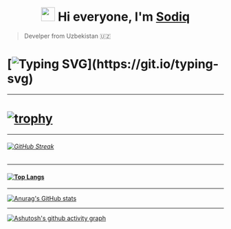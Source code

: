 <h1 align="center"><img src="https://github.com/blackcater/blackcater/raw/main/images/Hi.gif" height="32"/> Hi everyone, I'm <a href="https://CloseCoder.cf" target="_blank">Sodiq</a></h1>

> Develper from Uzbekistan 🇺🇿

# [![Typing SVG](https://readme-typing-svg.herokuapp.com?color=47B8F7&lines=Python+Developer;Front-End+Developer;)](https://git.io/typing-svg)
***
# [![trophy](https://github-profile-trophy.vercel.app/?username=KarimjonovSodiq)](https://github.com/KarimjonovSodiq/github-profile-trophy)
---
###### [![GitHub Streak](https://github-readme-streak-stats.herokuapp.com/?user=KarimjonovSodiq)](https://git.io/streak-stats)
***
#### [![Top Langs](https://github-readme-stats.vercel.app/api/top-langs/?username=KarimjonovSodiq)](https://github.com/KarimjonovSodiq/github-readme-stats)
---
[![Anurag's GitHub stats](https://github-readme-stats.vercel.app/api?username=KarimjonovSodiq)](https://github.com/KarimjonovSodiq/github-readme-stats)
***
[![Ashutosh's github activity graph](https://activity-graph.herokuapp.com/graph?username=KarimjonovSodiq&theme=react-dark)](https://github.com/KrimjonovSodiq/github-readme-activity-graph)
